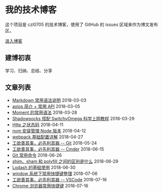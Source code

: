 # 我的技术博客
这个项目是 czl0705 的技术博客，使用了 GitHub 的 issues 区域来作为博文发布区。

[进入博客](https://github.com/czl0705/blog/issues)

## 建博初衷
学习、归纳、总结、分享

## 文章列表
- [Markdown 常用语法说明](https://github.com/czl0705/blog/issues/2) 2018-03-03
- [axios 简介 + 常用 API](https://github.com/czl0705/blog/issues/3) 2018-03-05
- [Moment 的常用语法](https://github.com/czl0705/blog/issues/9) 2018-03-28
- [Shadowsocks 搭配 SwitchyOmega 科学上网教程](https://github.com/czl0705/blog/issues/20) 2018-03-29
- [Http 之状态码](https://github.com/czl0705/blog/issues/23) 2018-04-11
- [nvm 安装管理 Node 版本](https://github.com/czl0705/blog/issues/15) 2018-04-12
- [webpack 基础配置详解](https://github.com/czl0705/blog/issues/1) 2018-04-27
- [工欲善其事，必先利其器 -- Git](https://github.com/czl0705/blog/issues/25) 2018-05-24
- [工欲善其事，必先利其器 -- Cmder](https://github.com/czl0705/blog/issues/26) 2018-06-15
- [Git 常用命令](https://github.com/czl0705/blog/issues/19) 2018-06-26
- [shim、sham 和 polyfill 之间的区别是什么](https://github.com/czl0705/blog/issues/28) 2018-06-29
- [Lodash 的基础使用](https://github.com/czl0705/blog/issues/5) 2018-06-30
- [window 系统下常用快捷键整理](https://github.com/czl0705/blog/issues/29) 2018-07-06
- [工欲善其事，必先利其器 -- VSCode](https://github.com/czl0705/blog/issues/22) 2018-07-16
- [Chrome 浏览器常用快捷键](https://github.com/czl0705/blog/issues/30) 2018-07-16